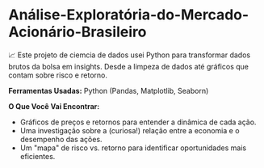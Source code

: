 # Análise-Exploratória-do-Mercado-Acionário-Brasileiro

📈 Este projeto de ciemcia de dados usei Python para transformar dados brutos da bolsa em insights. Desde a limpeza de dados até gráficos que contam sobre risco e retorno.

**Ferramentas Usadas:** Python (Pandas, Matplotlib, Seaborn)

**O Que Você Vai Encontrar:**
- Gráficos de preços e retornos para entender a dinâmica de cada ação.
- Uma investigação sobre a (curiosa!) relação entre a economia e o desempenho das ações.
- Um "mapa" de risco vs. retorno para identificar oportunidades mais eficientes.
